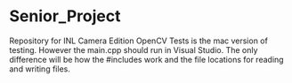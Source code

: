 # Senior_Project
Repository for INL Camera Edition
OpenCV Tests is the mac version of testing. However the main.cpp should run in Visual Studio. The only difference will be how the #includes work and the file locations for reading and writing files.

